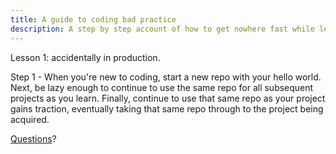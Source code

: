 ```yaml
---
title: A guide to coding bad practice
description: A step by step account of how to get nowhere fast while learning to code.
---
```


Lesson 1: accidentally in production.  

Step 1 - When you're new to coding, start a new repo with your hello world.  Next, be lazy enough to continue to use the same repo for all subsequent projects as you learn.  Finally, continue to use that same repo as your project gains traction, eventually taking that same repo through to the project being acquired.  

[Questions](mailto:camjrail@gmail.com)?

